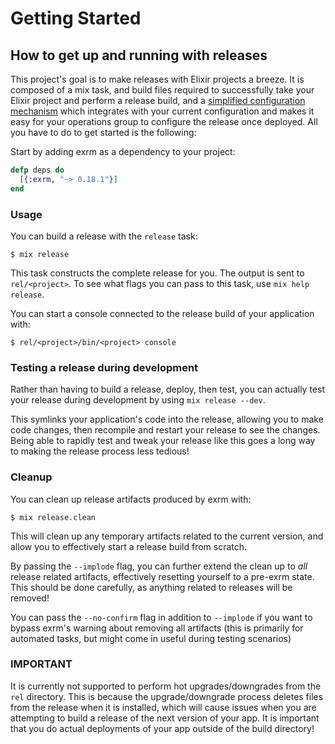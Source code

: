# Getting Started

## How to get up and running with releases

This project's goal is to make releases with Elixir projects a breeze. It is composed of a mix task, and build files required to successfully take your Elixir project and perform a release build, and a [simplified configuration mechanism](https://github.com/bitwalker/conform) which integrates with your current configuration and makes it easy for your operations group to configure the release once deployed. All you have to do to get started is the following:

Start by adding exrm as a dependency to your project:

```elixir
defp deps do
  [{:exrm, "~> 0.18.1"}]
end
```

### Usage

You can build a release with the `release` task:

```
$ mix release
```

This task constructs the complete release for you. The output is sent to `rel/<project>`. To see what flags you can pass to this task, use `mix help release`.

You can start a console connected to the release build of your application with:

```
$ rel/<project>/bin/<project> console
```

### Testing a release during development

Rather than having to build a release, deploy, then test, you can actually test your release during development by using `mix release --dev`.

This symlinks your application's code into the release, allowing you to make code changes, then recompile and restart your release to see the changes. Being able to rapidly test and tweak your release like this goes a long way to making the release process less tedious!

### Cleanup

You can clean up release artifacts produced by exrm with:

```
$ mix release.clean
```

This will clean up any temporary artifacts related to the current version, and allow you to effectively start a release build from scratch.

By passing the `--implode` flag, you can further extend the clean up to *all* release related artifacts, effectively resetting yourself to a pre-exrm state. This should be done carefully, as anything related to releases will be removed!

You can pass the `--no-confirm` flag in addition to `--implode` if you want to bypass exrm's warning about removing all artifacts (this is primarily for automated tasks, but might come in useful during testing scenarios)

### **IMPORTANT**

It is currently not supported to perform hot upgrades/downgrades from the `rel` directory. This is because the upgrade/downgrade process deletes files from the release when it is installed, which will cause issues when you are attempting to build a release of the next version of your app. It is important that you do actual deployments of your app outside of the build directory!

